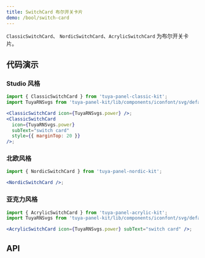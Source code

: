 ```yaml
---
title: SwitchCard 布尔开关卡片
demo: /bool/switch-card
---
```


<Desc>

`ClassicSwitchCard`、 `NordicSwitchCard`、`AcrylicSwitchCard` 为布尔开关卡片。

</Desc>

## 代码演示

### Studio 风格

```jsx
import { ClassicSwitchCard } from 'tuya-panel-classic-kit';
import TuyaRNSvgs from 'tuya-panel-kit/lib/components/iconfont/svg/defaultSvg';

<ClassicSwitchCard icon={TuyaRNSvgs.power} />;
<ClassicSwitchCard
  icon={TuyaRNSvgs.power}
  subText="switch card"
  style={{ marginTop: 20 }}
/>;
```

### 北欧风格

```jsx
import { NordicSwitchCard } from 'tuya-panel-nordic-kit';

<NordicSwitchCard />;
```

### 亚克力风格

```jsx
import { AcrylicSwitchCard } from 'tuya-panel-acrylic-kit';
import TuyaRNSvgs from 'tuya-panel-kit/lib/components/iconfont/svg/defaultSvg';

<AcrylicSwitchCard icon={TuyaRNSvgs.power} subText="switch card" />;
```

## API

